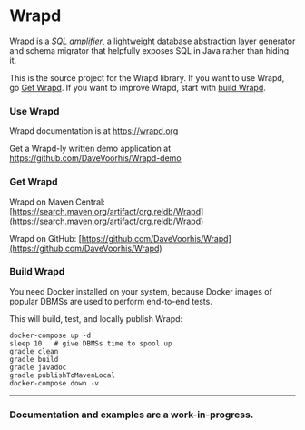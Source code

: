 Wrapd
=====

Wrapd is a *SQL amplifier*, a lightweight database abstraction layer generator and schema migrator that helpfully exposes
SQL in Java rather than hiding it.

This is the source project for the Wrapd library. If you want to use Wrapd, go [Get Wrapd](#get-wrapd). If you want to improve Wrapd, start with [build Wrapd](#build-wrapd).

### Use Wrapd ###

Wrapd documentation is at https://wrapd.org

Get a Wrapd-ly written demo application at https://github.com/DaveVoorhis/Wrapd-demo

### Get Wrapd ###

Wrapd on Maven Central: [https://search.maven.org/artifact/org.reldb/Wrapd](https://search.maven.org/artifact/org.reldb/Wrapd)

Wrapd on GitHub: [https://github.com/DaveVoorhis/Wrapd](https://github.com/DaveVoorhis/Wrapd)

### Build Wrapd ###

You need Docker installed on your system, because Docker images of popular DBMSs are used to perform end-to-end tests.

This will build, test, and locally publish Wrapd:

```
docker-compose up -d
sleep 10   # give DBMSs time to spool up
gradle clean
gradle build
gradle javadoc
gradle publishToMavenLocal
docker-compose down -v
```

____
### Documentation and examples are a work-in-progress. ###
